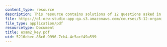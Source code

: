 ```yaml
---
content_type: resource
description: This resource contains solutions of 12 questions asked in exam 2.
file: https://ol-ocw-studio-app-qa.s3.amazonaws.com/courses/5-12-organic-chemistry-i-spring-2005/5216cbec86c699967cb44c5acf49a599_exam2_key.pdf
file_type: application/pdf
resourcetype: Document
title: exam2_key.pdf
uid: 5216cbec-86c6-9996-7cb4-4c5acf49a599
---
```

